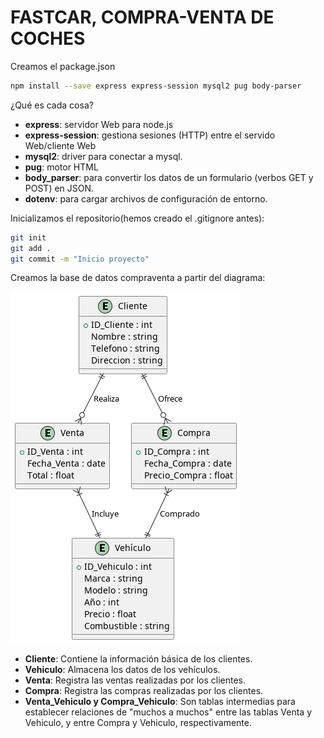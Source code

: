 # FASTCAR, COMPRA-VENTA DE COCHES

Creamos el package.json

```bash
npm install --save express express-session mysql2 pug body-parser
```

¿Qué es cada cosa?

* **express**: servidor Web para node.js
* **express-session**: gestiona sesiones (HTTP) entre el servido Web/cliente Web
* **mysql2**: driver para conectar a mysql. 
* **pug**: motor HTML
* **body_parser**: para convertir los datos de un formulario (verbos GET y POST) en JSON.
* **dotenv**: para cargar archivos de configuración de entorno.

Inicializamos el repositorio(hemos creado el .gitignore antes):

```bash
git init
git add .
git commit -m "Inicio proyecto"
```

Creamos la base de datos compraventa a partir del diagrama:

![](Database.png)

* **Cliente**: Contiene la información básica de los clientes.
* **Vehiculo**: Almacena los datos de los vehículos.
* **Venta**: Registra las ventas realizadas por los clientes.
* **Compra**: Registra las compras realizadas por los clientes.
* **Venta_Vehiculo y Compra_Vehiculo**: Son tablas intermedias para establecer relaciones de "muchos a muchos" entre las tablas Venta y Vehiculo, y entre Compra y Vehiculo, respectivamente.
